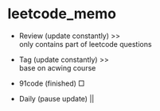 # leetcode_memo

- Review (update constantly)  >>  
only contains part of leetcode questions  

- Tag (update constantly)  >>   
base on acwing course   

- 91code (finished)  □  

- Daily (pause update)  ||  
